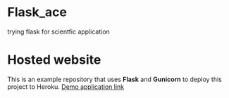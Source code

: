 # Flask_ace
trying flask for scientfic  application

# Hosted website

This is an example repository that uses **Flask** and **Gunicorn** to deploy this project to Heroku. [Demo application link](https://diarydo.herokuapp.com/) 
